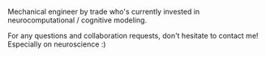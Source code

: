 Mechanical engineer by trade who's currently invested in neurocomputational / cognitive modeling.

For any questions and collaboration requests, don't hesitate to contact me! Especially on neuroscience :)

